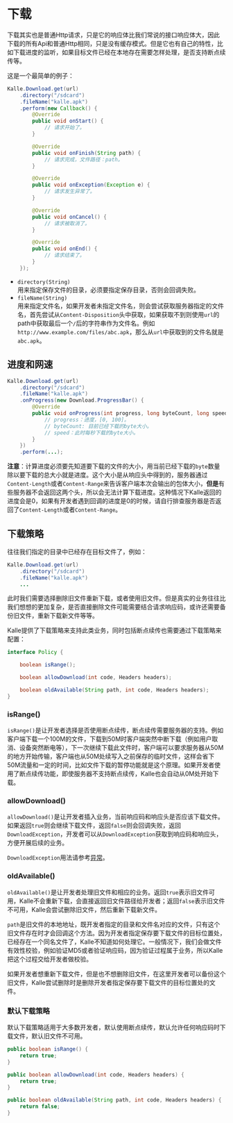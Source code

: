 # 下载
下载其实也是普通Http请求，只是它的响应体比我们常说的接口响应体大，因此下载的所有Api和普通Http相同，只是没有缓存模式。但是它也有自己的特性，比如下载进度的监听，如果目标文件已经在本地存在需要怎样处理，是否支持断点续传等。

这是一个最简单的例子：
```java
Kalle.Download.get(url)
    .directory("/sdcard")
    .fileName("kalle.apk")
    .perform(new Callback() {
        @Override
        public void onStart() {
            // 请求开始了。
        }

        @Override
        public void onFinish(String path) {
            // 请求完成，文件路径：path。
        }

        @Override
        public void onException(Exception e) {
        	// 请求发生异常了。
        }

        @Override
        public void onCancel() {
        	// 请求被取消了。
        }

        @Override
        public void onEnd() {
        	// 请求结束了。
        }
    });
```

* `directory(String)`  
  用来指定保存文件的目录，必须要指定保存目录，否则会回调失败。
* `fileName(String)`  
  用来指定文件名，如果开发者未指定文件名，则会尝试获取服务器指定的文件名，首先尝试从`Content-Disposition`头中获取，如果获取不到则使用`url`的path中获取最后一个`/`后的字符串作为文件名。例如`http://www.example.com/files/abc.apk`，那么从`url`中获取到的文件名就是`abc.apk`。

## 进度和网速
```java
Kalle.Download.get(url)
    .directory("/sdcard")
    .fileName("kalle.apk")
    .onProgress(new Download.ProgressBar() {
        @Override
        public void onProgress(int progress, long byteCount, long speed) {
            // progress：进度，[0, 100]。
            // byteCount: 目前已经下载的byte大小。
            // speed：此时每秒下载的byte大小。
        }
    })
    .perform(...);
```

**注意**：计算进度必须要先知道要下载的文件的大小，用当前已经下载的`byte`数量除以要下载的总大小就是进度。这个大小是从响应头中得到的，服务器通过`Content-Length`或者`Content-Range`来告诉客户端本次会输出的包体大小，**但是**有些服务器不会返回这两个头，所以会无法计算下载进度。这种情况下Kalle返回的进度会是0，如果有开发者遇到回调的进度是0的时候，请自行排查服务器是否返回了`Content-Length`或者`Content-Range`。

## 下载策略
往往我们指定的目录中已经存在目标文件了，例如：
```java
Kalle.Download.get(url)
    .directory("/sdcard")
    .fileName("kalle.apk")
    ...
```

此时我们需要选择删除旧文件重新下载，或者使用旧文件。但是真实的业务往往比我们想想的更加复杂，是否直接删除文件可能需要结合请求响应码，或许还需要备份旧文件，重新下载新文件等等。

Kalle提供了下载策略来支持此类业务，同时包括断点续传也需要通过下载策略来配置：
```java
interface Policy {

    boolean isRange();

    boolean allowDownload(int code, Headers headers);

    boolean oldAvailable(String path, int code, Headers headers);
}
```

### isRange()
`isRange()`是让开发者选择是否使用断点续传，断点续传需要服务器的支持。例如客户端下载一个100M的文件，下载到50M时客户端突然中断下载（例如用户取消、设备突然断电等），下一次继续下载此文件时，客户端可以要求服务器从50M的地方开始传输，客户端也从50M处续写入之前保存的临时文件，这样会省下50M流量和一定的时间，比如文件下载的暂停功能就是这个原理。如果开发者使用了断点续传功能，即使服务器不支持断点续传，Kalle也会自动从0M处开始下载。

### allowDownload()
`allowDownload()`是让开发者插入业务，当前响应码和响应头是否应该下载文件。如果返回`true`则会继续下载文件，返回`false`则会回调失败，返回`DownloadException`，开发者可以从`DownloadException`获取到响应码和响应头，方便开展后续的业务。

`DownloadException`用法请参考[异常](../error)。

### oldAvailable()
`oldAvailable()`是让开发者处理旧文件和相应的业务。返回`true`表示旧文件可用，Kalle不会重新下载，会直接返回旧文件路径给开发者；返回`false`表示旧文件不可用，Kalle会尝试删除旧文件，然后重新下载新文件。

`path`是旧文件的本地地址，既开发者指定的目录和文件名对应的文件，只有这个旧文件存在时才会回调这个方法。因为开发者指定保存要下载文件的目标位置处，已经存在一个同名文件了，Kalle不知道如何处理它。一般情况下，我们会做文件有效性校验，例如验证MD5或者验证响应码，因为验证过程属于业务，所以Kalle把这个过程交给开发者做校验。

如果开发者想重新下载文件，但是也不想删除旧文件，在这里开发者可以备份这个旧文件，Kalle尝试删除时是删除开发者指定保存要下载文件的目标位置处的文件。

### 默认下载策略
默认下载策略适用于大多数开发者，默认使用断点续传，默认允许任何响应码时下载文件，默认旧文件不可用。
```java
public boolean isRange() {
    return true;
}

public boolean allowDownload(int code, Headers headers) {
    return true;
}

public boolean oldAvailable(String path, int code, Headers headers) {
    return false;
}
```